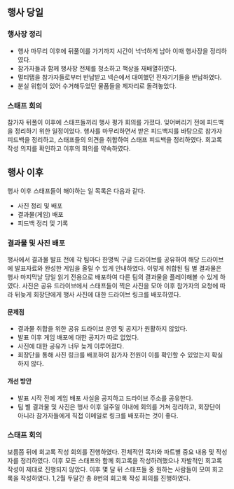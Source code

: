 ## 행사 당일

### 행사장 정리

* 행사 마무리 이후에 뒤풀이를 가기까지 시간이 넉넉하게 남아 이때 행사장을 정리하였다.
* 참가자들과 함께 행사장 전체를 청소하고 책상을 재배열하였다.
* 멀티탭을 참가자들로부터 반납받고 넥슨에서 대여했던 전자기기들을 반납하였다.
* 분실 위험이 있어 수거해두었던 물품들을 제자리로 돌려놓았다.
 
### 스태프 회의

참가자 뒤풀이 이후에 스태프들끼리 행사 평가 회의를 가졌다. 잊어버리기 전에 피드백을 정리하기 위한 일정이었다.
행사를 마무리하면서 받은 피드백지를 바탕으로 참가자 피드백을 정리하고, 스태프들의 의견을 취합하여 스태프 피드백을 정리하였다.
회고록 작성 의지를 확인하고 이후의 회의를 약속하였다.

## 행사 이후

행사 이후 스태프들이 해야하는 일 목록은 다음과 같다.
* 사진 정리 및 배포
* 결과물(게임) 배포
* 피드백 정리 및 기록

### 결과물 및 사진 배포

행사에서 결과물 발표 전에 각 팀마다 한명씩 구글 드라이브를 공유하여 해당 드라이브에 발표자료와 완성한 게임을 올릴 수 있게 안내하였다.
이렇게 취합된 팀 별 결과물은 행사 마지막날 당일 읽기 전용으로 배포하여 다른 팀의 결과물을 플레이해볼 수 있게 하였다.
사진은 공유 드라이브에서 스태프들이 찍은 사진을 모아 이후 참가자의 요청에 따라 뒤늦게 회장단에게 행사 사진에 대한 드라이브 링크를 배포하였다.

#### 문제점

* 결과물 취합을 위한 공유 드라이브 운영 및 공지가 원활하지 않았다.
* 발표 이후 게임 배포에 대한 공지가 따로 없었다.
* 사진에 대한 공유가 너무 늦게 이루어졌다.
* 회장단을 통해 사진 링크를 배포하여 참가자 전원이 이를 확인할 수 있었는지 확실하지 않다.

#### 개선 방안

* 발표 시작 전에 게임 배포 사실을 공지하고 드라이브 주소를 공유한다.
* 팀 별 결과물 및 사진은 행사 이후 일주일 이내에 회의를 거쳐 정리하고, 회장단이 아니라 참가자들에게 직접 이메일로 링크를 배포하는 것이 좋다.

### 스태프 회의

보름쯤 뒤에 회고록 작성 회의를 진행하였다.
전체적인 목차와 파트별 중요 내용 및 작성자를 정리하였다.
이후 모든 스태프와 함께 회고록을 작성하려했으나 자발적인 회고록 작성이 제대로 진행되지 않았다.
이후 몇 달 뒤 스태프들 중 원하는 사람들이 모여 회고록을 작성하였다.
1,2월 두달간 총 8번의 회고록 작성 회의를 진행하였다.
